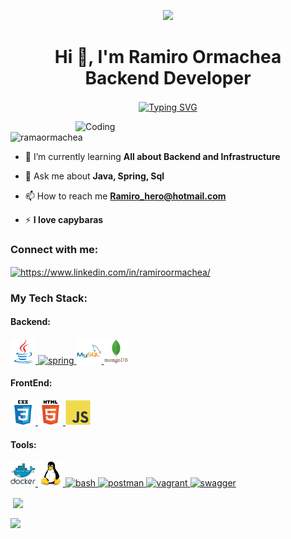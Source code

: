 <p align="center">
    <img src="https://64.media.tumblr.com/6b9d5fbcc7d6ebe2c3636ed25a550787/f02e19988b551a66-43/s1280x1920/311bc898f00d0bea349351a7a36333f9f659f645.gifv" width="700">
</p>

<h1 align="center">Hi 👋, I'm Ramiro Ormachea <br>
    Backend Developer</h1>
    
   <p align="center">
    <a href="https://git.io/typing-svg">
        <img src="https://readme-typing-svg.demolab.com?font=Serif&weight=800&pause=1000&color=FFFFFF&background=567FFF00&center=true&width=435&lines=A+dedicated+student+from+Argentina;Always+learning+something+new;Passionate+about+technology;Curious+mind%2C+endless+possibilities" alt="Typing SVG" style="vertical-align: middle;">
    </a>
</p>

<img align="right" alt="Coding" width="400" src="https://i.pinimg.com/originals/96/c4/1d/96c41d290b7a0cd5d80ceebc3aaf9d15.gif">

<p align="left"> <img src="https://komarev.com/ghpvc/?username=ramaormachea&label=Profile%20views&color=0e75b6&style=flat" alt="ramaormachea" /> </p>

- 🌱 I’m currently learning **All about Backend and Infrastructure**

- 💬 Ask me about **Java, Spring, Sql**

- 📫 How to reach me **Ramiro_hero@hotmail.com**

- ⚡ **I love capybaras**

<h3 align="left">Connect with me:</h3>
<p align="left">
<a href="https://www.linkedin.com/in/ramiroormachea/" target="blank"><img align="center" src="https://raw.githubusercontent.com/rahuldkjain/github-profile-readme-generator/master/src/images/icons/Social/linked-in-alt.svg" alt="https://www.linkedin.com/in/ramiroormachea/" height="30" width="40" /></a>
</p>

<h3 align="left">My Tech Stack:</h3>
<h4 align="left">Backend:</h4>
<p align="left"> 
    <a href="https://www.java.com" target="_blank" rel="noreferrer"> 
        <img src="https://raw.githubusercontent.com/devicons/devicon/master/icons/java/java-original.svg" alt="java" width="40" height="40"/> 
    </a> 
    <a href="https://spring.io/" target="_blank" rel="noreferrer"> 
        <img src="https://www.vectorlogo.zone/logos/springio/springio-icon.svg" alt="spring" width="40" height="40"/> 
    </a> 
    <a href="https://www.mysql.com/" target="_blank" rel="noreferrer"> 
        <img src="https://raw.githubusercontent.com/devicons/devicon/master/icons/mysql/mysql-original-wordmark.svg" alt="mysql" width="40" height="40"/> 
    </a>
    <a href="https://www.mongodb.com/" target="_blank" rel="noreferrer"> 
        <img src="https://raw.githubusercontent.com/devicons/devicon/master/icons/mongodb/mongodb-original-wordmark.svg" alt="mongodb" width="40" height="40"/> 
    </a> 
</p>

<h4 align="left">FrontEnd:</h4>
<p align="left"> 
    <a href="https://www.w3schools.com/css/" target="_blank" rel="noreferrer"> 
        <img src="https://raw.githubusercontent.com/devicons/devicon/master/icons/css3/css3-original-wordmark.svg" alt="css3" width="40" height="40"/> 
    </a> 
    <a href="https://www.w3.org/html/" target="_blank" rel="noreferrer"> 
        <img src="https://raw.githubusercontent.com/devicons/devicon/master/icons/html5/html5-original-wordmark.svg" alt="html5" width="40" height="40"/> 
    </a> 
    <a href="https://developer.mozilla.org/en-US/docs/Web/JavaScript" target="_blank" rel="noreferrer"> 
        <img src="https://raw.githubusercontent.com/devicons/devicon/master/icons/javascript/javascript-original.svg" alt="javascript" width="40" height="40"/> 
    </a> 
  
</p>

<h4 align="left">Tools:</h4>
<p align="left"> 
    <a href="https://www.docker.com/" target="_blank" rel="noreferrer"> 
        <img src="https://raw.githubusercontent.com/devicons/devicon/master/icons/docker/docker-original-wordmark.svg" alt="docker" width="40" height="40"/> 
    <a href="https://www.linux.org/" target="_blank" rel="noreferrer"> 
        <img src="https://raw.githubusercontent.com/devicons/devicon/master/icons/linux/linux-original.svg" alt="linux" width="40" height="40"/> 
    </a> 
    <a href="https://www.gnu.org/software/bash/" target="_blank" rel="noreferrer"> 
        <img src="https://www.vectorlogo.zone/logos/gnu_bash/gnu_bash-icon.svg" alt="bash" width="40" height="40"/> 
    </a> 
     <a href="https://www.postman.com" target="_blank" rel="noreferrer"> 
        <img src="https://www.vectorlogo.zone/logos/getpostman/getpostman-icon.svg" alt="postman" width="40" height="40"/>
    </a> 
    <a href="https://www.vagrantup.com" target="_blank" rel="noreferrer"> 
        <img src="https://www.vectorlogo.zone/logos/vagrantup/vagrantup-icon.svg" alt="vagrant" width="40" height="40" height="40"/>
    </a> 
    <a href="https://swagger.io" target="_blank" rel="noreferrer"> 
        <img src="https://raw.githubusercontent.com/gilbarbara/logos/da96ad61116f1c9178dee389ae55254277a45eb3/logos/swagger.svg" alt="swagger" width="40" height="40" height="40"/>
    </a> 


</p>


<p>&nbsp;<img align="center" src="https://github-readme-stats.vercel.app/api?username=RamaOrmachea&title_color=f5f5f5&text_color=f5f5f5&icon_color=f5f5f5&border_color=9a7d0a&bg_color=-52,87ceeb,662dcd" /></p>

<p><img align="center" src="https://streak-stats.demolab.com?user=RamaOrmachea&border_radius=5.1&background=45%2C87CEEB%2C662DCD&border=EBEBEB&currStreakNum=FFA500&ring=FFA500&fire=FFA500&sideNums=EBEBEB&currStreakLabel=FFA500&sideLabels=EBEBEB&dates=EBEBEB"/></p>
